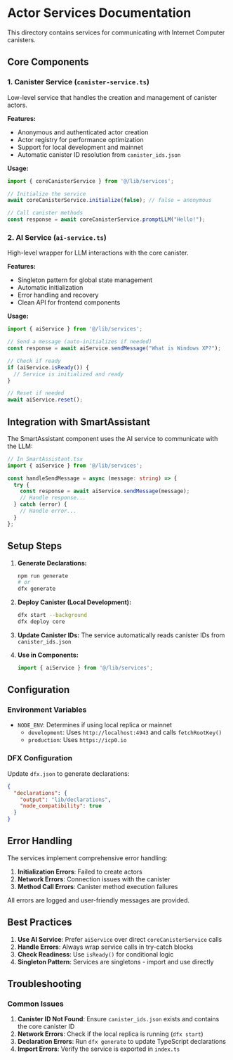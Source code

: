 # Actor Services Documentation

This directory contains services for communicating with Internet Computer canisters.

## Core Components

### 1. Canister Service (`canister-service.ts`)

Low-level service that handles the creation and management of canister actors.

**Features:**
- Anonymous and authenticated actor creation
- Actor registry for performance optimization
- Support for local development and mainnet
- Automatic canister ID resolution from `canister_ids.json`

**Usage:**
```typescript
import { coreCanisterService } from '@/lib/services';

// Initialize the service
await coreCanisterService.initialize(false); // false = anonymous

// Call canister methods
const response = await coreCanisterService.promptLLM("Hello!");
```

### 2. AI Service (`ai-service.ts`)

High-level wrapper for LLM interactions with the core canister.

**Features:**
- Singleton pattern for global state management
- Automatic initialization
- Error handling and recovery
- Clean API for frontend components

**Usage:**
```typescript
import { aiService } from '@/lib/services';

// Send a message (auto-initializes if needed)
const response = await aiService.sendMessage("What is Windows XP?");

// Check if ready
if (aiService.isReady()) {
  // Service is initialized and ready
}

// Reset if needed
await aiService.reset();
```

## Integration with SmartAssistant

The SmartAssistant component uses the AI service to communicate with the LLM:

```typescript
// In SmartAssistant.tsx
import { aiService } from '@/lib/services';

const handleSendMessage = async (message: string) => {
  try {
    const response = await aiService.sendMessage(message);
    // Handle response...
  } catch (error) {
    // Handle error...
  }
};
```

## Setup Steps

1. **Generate Declarations:**
   ```bash
   npm run generate
   # or
   dfx generate
   ```

2. **Deploy Canister (Local Development):**
   ```bash
   dfx start --background
   dfx deploy core
   ```

3. **Update Canister IDs:**
   The service automatically reads canister IDs from `canister_ids.json`

4. **Use in Components:**
   ```typescript
   import { aiService } from '@/lib/services';
   ```

## Configuration

### Environment Variables

- `NODE_ENV`: Determines if using local replica or mainnet
  - `development`: Uses `http://localhost:4943` and calls `fetchRootKey()`
  - `production`: Uses `https://icp0.io`

### DFX Configuration

Update `dfx.json` to generate declarations:

```json
{
  "declarations": {
    "output": "lib/declarations",
    "node_compatibility": true
  }
}
```

## Error Handling

The services implement comprehensive error handling:

1. **Initialization Errors**: Failed to create actors
2. **Network Errors**: Connection issues with the canister
3. **Method Call Errors**: Canister method execution failures

All errors are logged and user-friendly messages are provided.

## Best Practices

1. **Use AI Service**: Prefer `aiService` over direct `coreCanisterService` calls
2. **Handle Errors**: Always wrap service calls in try-catch blocks
3. **Check Readiness**: Use `isReady()` for conditional logic
4. **Singleton Pattern**: Services are singletons - import and use directly

## Troubleshooting

### Common Issues

1. **Canister ID Not Found**: Ensure `canister_ids.json` exists and contains the core canister ID
2. **Network Errors**: Check if the local replica is running (`dfx start`)
3. **Declaration Errors**: Run `dfx generate` to update TypeScript declarations
4. **Import Errors**: Verify the service is exported in `index.ts`

